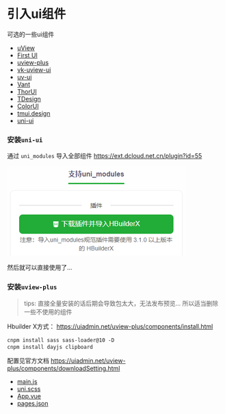 # 引入ui组件

可选的一些ui组件

- [uView](https://www.uviewui.com)
- [First UI](https://doc.firstui.cn)
- [uview-plus](https://uiadmin.net/uview-plus/)
- [vk-uview-ui](https://ext.dcloud.net.cn/plugin?name=vk-uview-ui)
- [uv-ui](https://ext.dcloud.net.cn/plugin?id=12287)
- [Vant](https://github.com/youzan/vant)
- [ThorUI](https://github.com/dingyong0214/ThorUI-uniapp)
- [TDesign](https://github.com/Tencent/tdesign)
- [ColorUI](https://github.com/weilanwl/coloruicss)
- [tmui.design](https://gitee.com/LYTB/tmui-design)
- [uni-ui](https://uniapp.dcloud.net.cn/component/uniui/uni-ui.html)

### 安装`uni-ui`

通过 `uni_modules` 导入全部组件 https://ext.dcloud.net.cn/plugin?id=55

![](images/06-引入ui组件-1690957782715.png)

然后就可以直接使用了...

### 安装`uview-plus`

> tips: 直接全量安装的话后期会导致包太大，无法发布预览... 所以适当删除一些不使用的组件

Hbuilder X方式： https://uiadmin.net/uview-plus/components/install.html

```shell
cnpm install sass sass-loader@10 -D
cnpm install dayjs clipboard
```

配置见官方文档 https://uiadmin.net/uview-plus/components/downloadSetting.html

- [main.js](../../src/main.js)
- [uni.scss](../../src/uni.scss)
- [App.vue](../../src/App.vue)
- [pages.json](../../src/pages.json)
